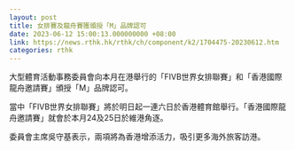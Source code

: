 ```yaml
---
layout: post
title: 女排賽及龍舟賽獲頒授「M」品牌認可
date: 2023-06-12 15:00:13.000000000 +08:00
link: https://news.rthk.hk/rthk/ch/component/k2/1704475-20230612.htm
categories: rthk
---
```


大型體育活動事務委員會向本月在港舉行的「FIVB世界女排聯賽」和「香港國際龍舟邀請賽」頒授「M」品牌認可。

當中「FIVB世界女排聯賽」將於明日起一連六日於香港體育館舉行。「香港國際龍舟邀請賽」就會於本月24及25日於維港角逐。

委員會主席吳守基表示，兩項將為香港增添活力，吸引更多海外旅客訪港。
